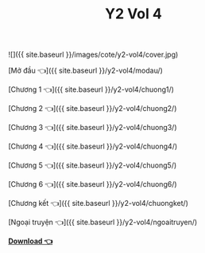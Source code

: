 ﻿---
layout: post
title: Y2 Vol 4
---

![]({{ site.baseurl }}/images/cote/y2-vol4/cover.jpg)

[Mở đầu 👈]({{ site.baseurl }}/y2-vol4/modau/)

[Chương 1 👈]({{ site.baseurl }}/y2-vol4/chuong1/)

[Chương 2 👈]({{ site.baseurl }}/y2-vol4/chuong2/)

[Chương 3 👈]({{ site.baseurl }}/y2-vol4/chuong3/)

[Chương 4 👈]({{ site.baseurl }}/y2-vol4/chuong4/)

[Chương 5 👈]({{ site.baseurl }}/y2-vol4/chuong5/)

[Chương 6 👈]({{ site.baseurl }}/y2-vol4/chuong6/)

[Chương kết 👈]({{ site.baseurl }}/y2-vol4/chuongket/)

[Ngoại truyện 👈]({{ site.baseurl }}/y2-vol4/ngoaitruyen/)

[**Download 👈**](https://cote.ga/download/)